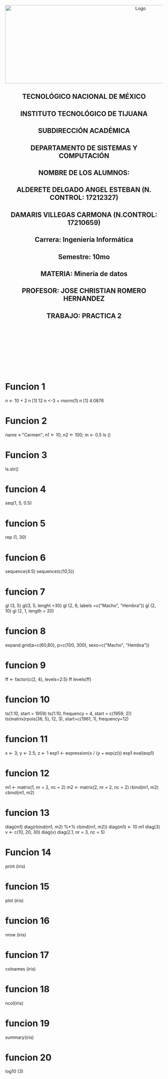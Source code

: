 
<p align="center">
    <img alt="Logo" src="https://www.tijuana.tecnm.mx/wp-content/uploads/2021/08/liston-de-logos-oficiales-educacion-tecnm-FEB-2021.jpg" width=850 height=250>
</p>

<H2><p align="Center">TECNOLÓGICO NACIONAL DE MÉXICO</p></H2>

<H2><p align="Center">INSTITUTO TECNOLÓGICO DE TIJUANA</p></H2>

<H2><p align="Center">SUBDIRECCIÓN ACADÉMICA</p></H2>

<H2><p align="Center">DEPARTAMENTO DE SISTEMAS Y COMPUTACIÓN</p></H2>

<H2><p align="Center">NOMBRE DE LOS ALUMNOS: </p></H2>

<H2><p align="Center">ALDERETE DELGADO ANGEL ESTEBAN (N. CONTROL: 17212327)</p></H2>

<H2><p align="Center">DAMARIS VILLEGAS CARMONA (N.CONTROL: 17210659)</p></H2>

<H2><p align="Center">Carrera: Ingeniería Informática</p></H2>

<H2><p align="Center">Semestre: 10mo </p></H2>

<H2><p align="Center">MATERIA: Minería de datos</p></H2>

<H2><p align="Center">PROFESOR: JOSE CHRISTIAN ROMERO HERNANDEZ</p></H2>

<H2><p align="Center">TRABAJO: PRACTICA 2</p></H2>


<br>
<br>
<br>
<br>
<br>
<br>
<br>
<br>

# Funcion 1
 n <- 10 + 2
n
[1] 12
n <-3 + rnorm(1)
n
[1] 4.0876

# Funcion 2
name <-"Carmen"; n1 <- 10; n2 <- 100; m <- 0.5
ls ()

# Funcion 3
ls.str()
  
# funcion 4
seq(1, 5, 0.5)

# funcion 5
rep (1, 30)

# funcion 6
sequence(4:5)
sequence(c(10,5))

# funcion 7
gl (3, 5)
gl(3, 5, lenght =30)
gl (2, 6, labels =c("Macho", "Hembra"))
gl (2, 10)
gl (2, 1, length = 20)

# funcion 8
expand.grid(a=c(60,80), p=c(100, 300), sexo=c("Macho", "Hembra"))

# funcion 9
ff <- factor(c(2, 4), levels=2:5)
ff
levels(ff)

# funcion 10
ts(1:10, start = 1959)
ts(1:10, frequency = 4, start = c(1959, 2))
ts(matrix(rpois(36, 5), 12, 3), start=c(1961, 1), frequency=12)

# funcion 11
x <- 3; y <- 2.5; z <- 1
exp1 <- expression(x / (y + exp(z)))
exp1
eval(exp1)

# funcion 12
m1 <- matrix(1, nr = 2, nc = 2)
m2 <- matrix(2, nr = 2, nc = 2)
rbind(m1, m2)
cbind(m1, m2)

# funcion 13
diag(m1)
diag(rbind(m1, m2) %*% cbind(m1, m2))
diag(m1) <- 10
m1
diag(3)
v <- c(10, 20, 30)
diag(v)
diag(2.1, nr = 3, nc = 5)

# Funcion 14
print (iris)

# funcion 15
plot (iris) 

# funcion 16
nrow (iris)

# funcion 17
colnames (iris)

# funcion 18
ncol(iris)

# funcion 19
summary(iris)

# funcion 20
log10 (3)